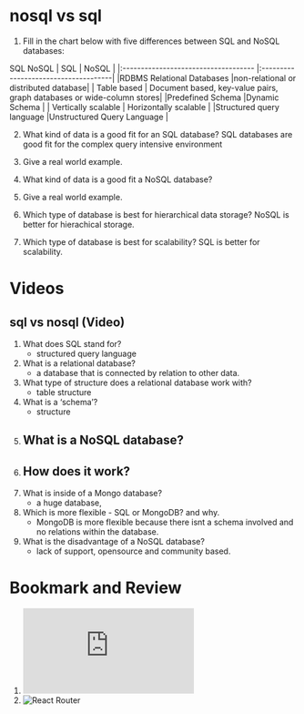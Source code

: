 # nosql vs sql

1. Fill in the chart below with five differences between SQL and NoSQL databases:

SQL NoSQL
| SQL | NoSQL |
|:------------------------------------ |:-------------------------------------|
|RDBMS Relational Databases |non-relational or distributed database|
| Table based | Document based, key-value pairs, graph databases or wide-column stores|
|Predefined Schema |Dynamic Schema |
| Vertically scalable | Horizontally scalable |
|Structured query language |Unstructured Query Language |

2. What kind of data is a good fit for an SQL database?
    SQL databases are good fit for the complex query intensive environment
3. Give a real world example.

4. What kind of data is a good fit a NoSQL database?

5. Give a real world example.

6. Which type of database is best for hierarchical data storage?
    NoSQL is better for hierachical storage.
7. Which type of database is best for scalability?
    SQL is better for scalability.

# Videos
## sql vs nosql (Video)

1. What does SQL stand for?
    - structured query language
2. What is a relational database?
    - a database that is connected by relation to other data.
3. What type of structure does a relational database work with?
    - table structure
4. What is a ‘schema’?
    - structure
5. What is a NoSQL database?
    - 
6. How does it work?
    - 
7. What is inside of a Mongo database? 
    - a huge database, 
8. Which is more flexible - SQL or MongoDB? and why.
    - MongoDB is more flexible because there isnt a schema involved and no relations within the database.
9. What is the disadvantage of a NoSQL database?
    - lack of support, opensource and community based. 

# Bookmark and Review
1. ![mongoose api](https://mongoosejs.com/docs/api.html#Model)
2. ![React Router](https://reactrouter.com/web/api/BrowserRouter)

